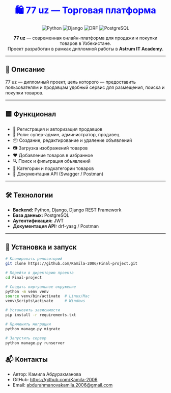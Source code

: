 <h1 align="center" style="color:blue;">
  🛍️ 77 uz — Торговая платформа
</h1>

<p align="center">
  <img src="https://img.shields.io/badge/Python-3.12-blue" alt="Python">
  <img src="https://img.shields.io/badge/Django-5.2-blue" alt="Django">
  <img src="https://img.shields.io/badge/DRF-3.16-blue" alt="DRF">
  <img src="https://img.shields.io/badge/PostgreSQL-15-blue" alt="PostgreSQL">
</p>

<p align="center">
  <b>77 uz</b> — современная онлайн-платформа для продажи и покупки товаров в Узбекистане.<br>
  Проект разработан в рамках дипломной работы в <b>Astrum IT Academy</b>.
</p>

---

## 📘 Описание
77 uz — дипломный проект, цель которого — предоставить пользователям и продавцам удобный сервис для размещения, поиска и покупки товаров.

---

## 🟦 Функционал
- 👤 Регистрация и авторизация продавцов
- 👑 Роли: супер-админ, администратор, продавец
- 📦 Создание, редактирование и удаление объявлений
- 📷 Загрузка изображений товаров
- ❤️ Добавление товаров в избранное
- 🔍 Поиск и фильтрация объявлений
- 📂 Категории и подкатегории товаров
- 📜 Документация API (Swagger / Postman)

---

## 🛠️ Технологии
- **Backend:** Python, Django, Django REST Framework
- **База данных:** PostgreSQL
- **Аутентификация:** JWT
- **Документация API:** drf-yasg / Postman

---

## 🚀 Установка и запуск
```bash
# Клонировать репозиторий
git clone https://github.com/Kamila-2006/Final-project.git

# Перейти в директорию проекта
cd Final-project

# Создать виртуальное окружение
python -m venv venv
source venv/bin/activate  # Linux/Mac
venv\Scripts\activate     # Windows

# Установить зависимости
pip install -r requirements.txt

# Применить миграции
python manage.py migrate

# Запустить сервер
python manage.py runserver

```
## 📬 Контакты
- Автор: Камила Абдурахманова  
- GitHub: https://github.com/Kamila-2006
- Email: abdurahmanovakamila.2006@gmail.com
